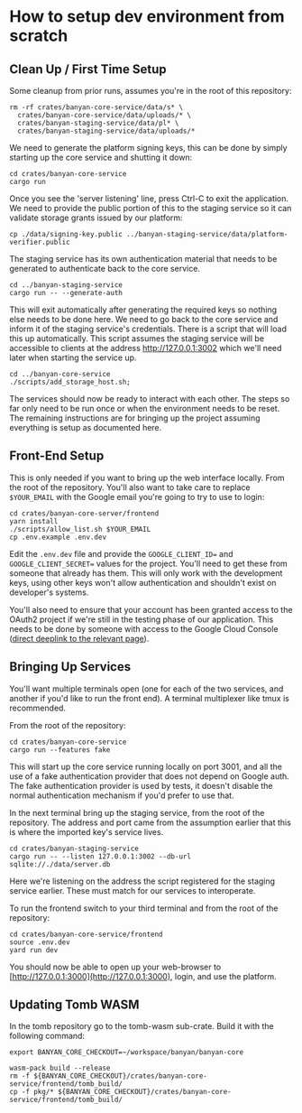 # How to setup dev environment from scratch

## Clean Up / First Time Setup

Some cleanup from prior runs, assumes you're in the root of this repository:

```
rm -rf crates/banyan-core-service/data/s* \
  crates/banyan-core-service/data/uploads/* \
  crates/banyan-staging-service/data/pl* \
  crates/banyan-staging-service/data/uploads/*
```

We need to generate the platform signing keys, this can be done by simply
starting up the core service and shutting it down:

```
cd crates/banyan-core-service
cargo run
```

Once you see the 'server listening' line, press Ctrl-C to exit the application.
We need to provide the public portion of this to the staging service so it can
validate storage grants issued by our platform:

```
cp ./data/signing-key.public ../banyan-staging-service/data/platform-verifier.public
```

The staging service has its own authentication material that needs to be
generated to authenticate back to the core service.

```
cd ../banyan-staging-service
cargo run -- --generate-auth
```

This will exit automatically after generating the required keys so nothing else
needs to be done here. We need to go back to the core service and inform it of
the staging service's credentials. There is a script that will load this up
automatically. This script assumes the staging service will be accessible to
clients at the address http://127.0.0.1:3002 which we'll need later when
starting the service up.

```
cd ../banyan-core-service
./scripts/add_storage_host.sh;
```

The services should now be ready to interact with each other. The steps so far
only need to be run once or when the environment needs to be reset. The
remaining instructions are for bringing up the project assuming everything is
setup as documented here.

## Front-End Setup

This is only needed if you want to bring up the web interface locally. From the
root of the repository. You'll also want to take care to replace `$YOUR_EMAIL`
with the Google email you're going to try to use to login:

```
cd crates/banyan-core-server/frontend
yarn install
./scripts/allow_list.sh $YOUR_EMAIL
cp .env.example .env.dev
```

Edit the `.env.dev` file and provide the `GOOGLE_CLIENT_ID=` and
`GOOGLE_CLIENT_SECRET=` values for the project. You'll need to get these from
someone that already has them. This will only work with the development keys,
using other keys won't allow authentication and shouldn't exist on developer's
systems.

You'll also need to ensure that your account has been granted access to the
OAuth2 project if we're still in the testing phase of our application. This
needs to be done by someone with access to the Google Cloud Console ([direct
deeplink to the relevant
page](https://console.cloud.google.com/apis/credentials/consent?authuser=3&project=core-services-a465d267)).

## Bringing Up Services

You'll want multiple terminals open (one for each of the two services, and
another if you'd like to run the front end). A terminal multiplexer like tmux
is recommended.

From the root of the repository:

```
cd crates/banyan-core-service
cargo run --features fake
```

This will start up the core service running locally on port 3001, and all the
use of a fake authentication provider that does not depend on Google auth. The
fake authentication provider is used by tests, it doesn't disable the normal
authentication mechanism if you'd prefer to use that.

In the next terminal bring up the staging service, from the root of the
repository. The address and port came from the assumption earlier that this is
where the imported key's service lives.

```
cd crates/banyan-staging-service
cargo run -- --listen 127.0.0.1:3002 --db-url sqlite://./data/server.db
```

Here we're listening on the address the script registered for the staging
service earlier. These must match for our services to interoperate.

To run the frontend switch to your third terminal and from the root of the
repository:

```
cd crates/banyan-core-service/frontend
source .env.dev
yard run dev
```

You should now be able to open up your web-browser to
[http://127.0.0.1:3000](http://127.0.0.1:3000), login, and use the platform.

## Updating Tomb WASM

In the tomb repository go to the tomb-wasm sub-crate. Build it with the following command:

```
export BANYAN_CORE_CHECKOUT=~/workspace/banyan/banyan-core

wasm-pack build --release
rm -f ${BANYAN_CORE_CHECKOUT}/crates/banyan-core-service/frontend/tomb_build/
cp -f pkg/* ${BANYAN_CORE_CHECKOUT}/crates/banyan-core-service/frontend/tomb_build/
```


